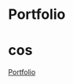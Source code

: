 # Portfolio

# cos

[Portfolio](https://drive.google.com/drive/folders/1GGyP4z5nGi2Em3THX8oVitOhnYbGj60E?usp=sharing)
